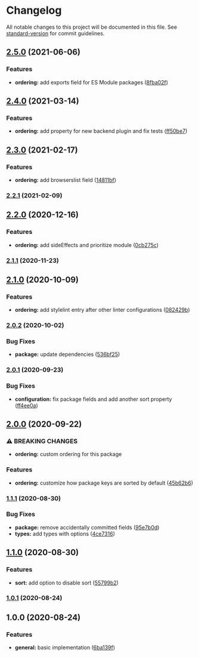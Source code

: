 # Changelog

All notable changes to this project will be documented in this file. See [standard-version](https://github.com/conventional-changelog/standard-version) for commit guidelines.

## [2.5.0](https://github.com/tobua/pakag/compare/v2.4.0...v2.5.0) (2021-06-06)


### Features

* **ordering:** add exports field for ES Module packages ([8fba02f](https://github.com/tobua/pakag/commit/8fba02fc2477a68b64e7b683bff7c6fdfe73fece))

## [2.4.0](https://github.com/tobua/pakag/compare/v2.3.0...v2.4.0) (2021-03-14)


### Features

* **ordering:** add property for new backend plugin and fix tests ([ff50be7](https://github.com/tobua/pakag/commit/ff50be71c5a70f24434add8f40d28950ff9de24d))

## [2.3.0](https://github.com/tobua/pakag/compare/v2.2.1...v2.3.0) (2021-02-17)


### Features

* **ordering:** add browserslist field ([14811bf](https://github.com/tobua/pakag/commit/14811bfe4b44407faafe4ef4b75a7b876dc50690))

### [2.2.1](https://github.com/tobua/pakag/compare/v2.2.0...v2.2.1) (2021-02-09)

## [2.2.0](https://github.com/tobua/pakag/compare/v2.1.1...v2.2.0) (2020-12-16)


### Features

* **ordering:** add sideEffects and prioritize module ([0cb275c](https://github.com/tobua/pakag/commit/0cb275c76e2397b8d354b9b3acfe8cc258bc21b9))

### [2.1.1](https://github.com/tobua/pakag/compare/v2.1.0...v2.1.1) (2020-11-23)

## [2.1.0](https://github.com/tobua/pakag/compare/v2.0.2...v2.1.0) (2020-10-09)


### Features

* **ordering:** add stylelint entry after other linter configurations ([082429b](https://github.com/tobua/pakag/commit/082429b50b65043e10f9f5052b04a13c35279de4))

### [2.0.2](https://github.com/tobua/pakag/compare/v2.0.1...v2.0.2) (2020-10-02)


### Bug Fixes

* **package:** update dependencies ([536bf25](https://github.com/tobua/pakag/commit/536bf25577ca17ff725dc7c067d6cd5074e12d37))

### [2.0.1](https://github.com/tobua/pakag/compare/v2.0.0...v2.0.1) (2020-09-23)


### Bug Fixes

* **configuration:** fix package fields and add another sort property ([ff4ee0a](https://github.com/tobua/pakag/commit/ff4ee0a4d17a4e64a1d83bf55a31b0f1ebd57e20))

## [2.0.0](https://github.com/tobua/pakag/compare/v1.1.1...v2.0.0) (2020-09-22)


### ⚠ BREAKING CHANGES

* **ordering:** custom ordering for this package

### Features

* **ordering:** customize how package keys are sorted by default ([45b62b6](https://github.com/tobua/pakag/commit/45b62b659386bca68ae62a1debdfd6efddc77bc2))

### [1.1.1](https://github.com/tobua/pakag/compare/v1.1.0...v1.1.1) (2020-08-30)


### Bug Fixes

* **package:** remove accidentally committed fields ([95e7b0d](https://github.com/tobua/pakag/commit/95e7b0d2c980dc4d5880c3c917ce02043dd33a1e))
* **types:** add types with options ([4ce7316](https://github.com/tobua/pakag/commit/4ce7316b5ca1e832346b2d033c1c70740e5fa8db))

## [1.1.0](https://github.com/tobua/pakag/compare/v1.0.1...v1.1.0) (2020-08-30)


### Features

* **sort:** add option to disable sort ([55799b2](https://github.com/tobua/pakag/commit/55799b2976d027ff20aeaa57fbd58f8119ac0572))

### [1.0.1](https://github.com/tobua/pakag/compare/v1.0.0...v1.0.1) (2020-08-24)

## 1.0.0 (2020-08-24)


### Features

* **general:** basic implementation ([6ba139f](https://github.com/tobua/pakag/commit/6ba139f65ba0901c30dae38b89c3a2238f437717))

